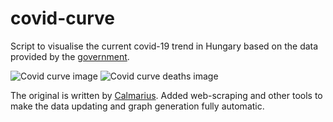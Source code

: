 # covid-curve
Script to visualise the current covid-19 trend in Hungary based on the data provided by the [government](https://koronavirus.gov.hu/hirek).

![Covid curve image](https://i.imgur.com/tzDItF8.png)
![Covid curve deaths image](https://i.imgur.com/JXRX1Lr.png)

The original is written by [Calmarius](https://github.com/Calmarius). Added web-scraping and other tools to make the data updating and graph generation fully automatic.
